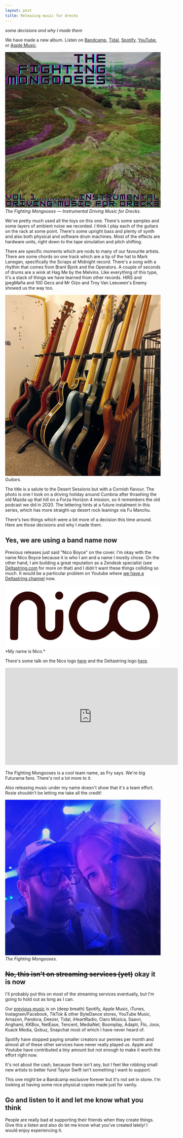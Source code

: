 ```yaml
---
layout: post
title: Releasing music for drecks
---
```


*some decisions and why I made them*

We have made a new album. Listen on [Bandcamp][bandcamp], [Tidal][tidal], [Spotify][spotify], [YouTube][youtube], or [Apple Music][apple].

![Instrumental Driving Music for Drecks](/public/img/inst.webp)
*The Fighting Mongooses — Instrumental Driving Music for Drecks.*

We've pretty much used all the toys on this one.<!--excerpt-end--> There's some samples and some layers of ambient noise we recorded. I think I play each of the guitars on the rack at some point. There's some upright bass and plenty of synth and also both physical and software drum machines. Most of the effects are hardware units, right down to the tape simulation and pitch shifting.

There are specific moments which are nods to many of our favourite artists. There are some chords on one track which are a tip of the hat to Mark Lanegan, specifically the Scraps at Midnight record. There's a song with a rhythm that comes from Brant Bjork and the Operators. A couple of seconds of drums are a wink at Hag Me by the Melvins. Like everything of this type, it's a stack of things we have learned from other records. HIRS and jpegMafia and 100 Gecs and Mr Oizo and Troy Van Leeuwen's Enemy showed us the way too.

![Guitars.](/public/img/guits.jpeg)
*Guitars.*

The title is a salute to the Desert Sessions but with a Cornish flavour. The photo is one I took on a driving holiday around Cumbria after thrashing the old Mazda up that hill on a Forza Horizon 4 mission, so it remembers the old podcast we did in 2020. The lettering hints at a future instalment in this series, which has more straight-up desert rock leanings via Fu Manchu.

There's two things which were a bit more of a decision this time around. Here are those decisions and why I made them.

## Yes, we are using a band name now

Previous releases just said "Nico Boyce" on the cover. I'm okay with the name Nico Boyce because it is who I am and a name I mostly chose. On the other hand, I am building a great reputation as a Zendesk specialist (see [Deltastring.com][deltastring] for more on that) and I didn't want these things colliding so much. It would be a particular problem on Youtube where [we have a Deltastring channel][deltastring-yt] now.

<img src="/public/img/nicologo.svg" alt="Nico Beastie Boyce logo." width="600" style="filter: hue-rotate(90deg) brightness(2);"/>
*My name is Nico.*

There's some talk on the Nico logo [here][nico-logo] and the Deltastring logo [here][deltastring-logo].

<iframe width="560" height="315" src="https://www.youtube.com/embed/ya4DuoPbVjc?si=8Qr-u-5hUtND54LS" title="YouTube video player" frameborder="0" allow="accelerometer; autoplay; clipboard-write; encrypted-media; gyroscope; picture-in-picture; web-share" referrerpolicy="strict-origin-when-cross-origin" allowfullscreen></iframe>

The Fighting Mongooses is a cool team name, as Fry says. We're big Futurama fans. There's not a lot more to it.

Also releasing music under my name doesn't show that it's a team effort. Rosie shouldn't be letting me take all the credit!

![The Fighting Mongooses.](/public/img/fighting-mongooses.jpeg)
*The Fighting Mongooses.*

## ~~No, this isn't on streaming services (yet)~~ okay it is now

I'll probably put this on most of the streaming services eventually, but I'm going to hold out as long as I can.

Our [previous music][music] is on (deep breath) Spotify, Apple Music, iTunes, Instagram/Facebook, TikTok & other ByteDance stores, YouTube Music, Amazon, Pandora, Deezer, Tidal, iHeartRadio, Claro Música, Saavn, Anghami, KKBox, NetEase, Tencent, MediaNet, Boomplay, Adaptr, Flo, Joox, Kuack Media, Qobuz, Snapchat most of which I have never heard of.

Spotify have stopped paying smaller creators our pennies per month and almost all of these other services have never really played us. Apple and Youtube have contributed a tiny amount but not enough to make it worth the effort right now.

It's not about the cash, because there isn't any, but I feel like robbing small new artists to better fund Taylor Swift isn't something I want to support.

This one might be a Bandcamp exclusive forever but it's not set in stone. I'm looking at having some nice physical copies made just for vanity.

## Go and listen to it and let me know what you think

People are really bad at supporting their friends when they create things. Give this a listen and also do let me know what you've created lately! I would enjoy experiencing it.

[bandcamp]: https://fightingmongooses.bandcamp.com/
[tidal]: https://tidal.com/browse/album/457375072
[spotify]: https://open.spotify.com/album/4xJSB3h9sIeyMfpmZZmB8n
[youtube]: https://www.youtube.com/playlist?list=OLAK5uy_nNlYcdy3bEEcBMg7ou_wpnKRIOeZRXNHk
[apple]: https://music.apple.com/us/album/instrumental-driving-music-for-drecks/1836994336
[deltastring]: https://deltastring.com
[deltastring-yt]: https://www.youtube.com/@deltastringdotcom
[nico-logo]: https://nicoboyce.com/2024/05/25/where-did-the-nico-logo-design-originate/
[deltastring-logo]: https://www.linkedin.com/posts/nicoboyce_friends-always-ask-me-about-the-deltastring-activity-7328767237085958144-eOOF?utm_source=share&utm_medium=member_desktop&rcm=ACoAAByZVBwB4YyqAQTKe01S1QkUfCQwMdIk3o4
[music]: https://nicoboyce.com/music/